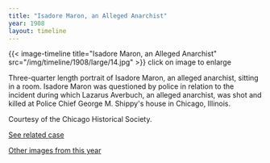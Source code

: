 ```yaml
---
title: "Isadore Maron, an Alleged Anarchist"
year: 1908
layout: timeline
---
```


{{< image-timeline title="Isadore Maron, an Alleged Anarchist" src="/img/timeline/1908/large/14.jpg" >}}
click on image to enlarge

Three-quarter length portrait of Isadore Maron, an alleged anarchist, sitting in a room. Isadore Maron was questioned by police in relation to the incident during which Lazarus Averbuch, an alleged anarchist, was shot and killed at Police Chief George M. Shippy's house in Chicago, Illinois. 

Courtesy of the Chicago Historical Society. 

[See related case](/database/55/)

[Other images from this year](/historical/timeline/1908)